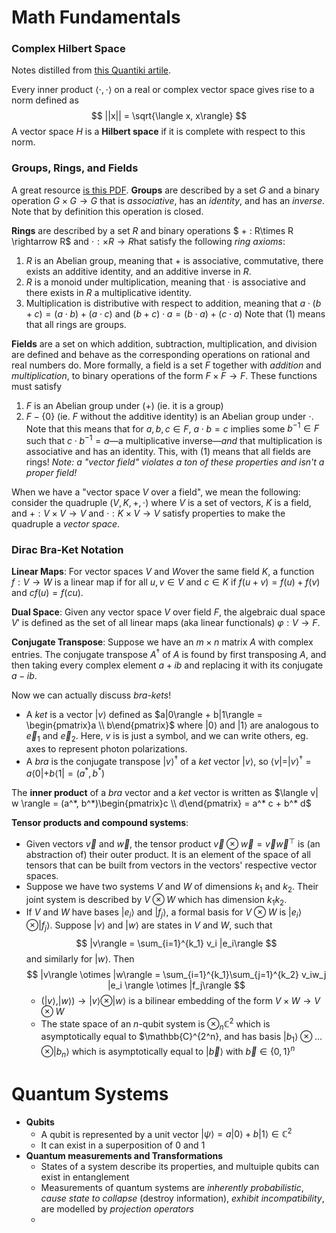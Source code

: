# Math Fundamentals

### Complex Hilbert Space
Notes distilled from [this Quantiki artile](https://www.quantiki.org/wiki/hilbert-spaces).

Every inner product $\langle \cdot, \cdot \rangle$ on a real or complex vector space gives rise to a norm defined as
$$
  ||x|| = \sqrt{\langle x, x\rangle}
$$
A vector space $H$ is a **Hilbert space** if it is complete with respect to this norm.

### Groups, Rings, and Fields
A great resource [is this PDF](https://www-users.cse.umn.edu/~brubaker/docs/152/152groups.pdf).
**Groups** are described by a set $G$ and a binary operation $G\times G \rightarrow G$ that is _associative_, has an _identity_, and has an _inverse_. Note that by definition this operation is closed.

**Rings** are described by a set $R$ and binary operations $ + : R\times R \rightarrow R$ and $\cdot : \times R \rightarrow R$hat satisfy the following _ring axioms_:
  1. $R$ is an Abelian group, meaning that $+$ is associative, commutative, there exists an additive identity, and an additive inverse in $R$.
  2. $R$ is a monoid under multiplication, meaning that $\cdot$ is associative and there exists in $R$ a multiplicative identity.
  3. Multiplication is distributive with respect to addition, meaning that $a\cdot (b+c) = (a\cdot b) + (a\cdot c)$ and $(b+c)\cdot a = (b\cdot a) + (c\cdot a)$
Note that (1) means that all rings are groups.

**Fields** are a set on which addition, subtraction, multiplication, and division are defined and behave as the corresponding operations on rational and real numbers do. More formally, a field is a set $F$ together with _addition_ and _multiplication_, to binary operations of the form $F\times F \rightarrow F$. These functions must satisfy
  1. $F$ is an Abelian group under $(+)$ (ie. it is a group)
  2. $F - \{0\}$ (ie. $F$ without the additive identity) is an Abelian group under $\cdot$. Note that this means that for $a,b,c \in F$, $a\cdot b = c$ implies some $b^{-1} \in F$ such that $c\cdot b^{-1}=a$—a multiplicative inverse—_and_ that multiplication is associative and has an identity. This, with (1) means that all fields are rings!
_Note: a "vector field" violates a ton of these properties and isn't a proper field!_

When we have a "vector space $V$ over a field", we mean the following: consider the quadruple $(V, K, +, \cdot)$ where $V$ is a set of vectors, $K$ is a field, and $+: V\times V \rightarrow V$ and $\cdot : K \times V \rightarrow V$ satisfy properties to make the quadruple a _vector space_. 

### Dirac Bra-Ket Notation
**Linear Maps**: For vector spaces $V$ and $W$over the same field $K$, a function $f : V \rightarrow W$ is a linear map if for all $u,v \in V$ and $c \in K$ if $f(u+v)=f(u) + f(v)$ and $cf(u) = f(cu)$.

**Dual Space**: Given any vector space $V$ over field $F$, the algebraic dual space $V'$ is defined as the set of all linear maps (aka linear functionals) $\varphi : V \rightarrow F$.

**Conjugate Transpose**: Suppose we have an $m\times n$ matrix $A$ with complex entries. The conjugate transpose $A^\dagger$ of $A$ is found by first transposing $A$, and then taking every complex element $a+ib$ and replacing it with its conjugate $a-ib$.

Now we can actually discuss _bra-kets_!
  - A _ket_ is a vector $|v \rangle$ defined as $a|0\rangle + b|1\rangle = \begin{pmatrix}a \\ b\end{pmatrix}$ where $|0\rangle$ and $|1\rangle$ are analogous to $\vec{e}_1$ and $\vec{e}_2$. Here, $v$ is is just a symbol, and we can write others, eg. axes to represent photon polarizations.
  - A _bra_ is the conjugate transpose $|v\rangle^\dagger$ of a _ket_ vector $|v\rangle$, so $\langle v| = |v\rangle^\dagger = a\langle 0| + b \langle 1| = (a^*,b^*)$

The **inner product** of a _bra_ vector and a _ket_ vector is written as $\langle v| w \rangle = (a^*, b^*)\begin{pmatrix}c \\ d\end{pmatrix} = a^* c + b^* d$ 
 
 **Tensor products and compound systems**:
 - Given vectors $\vec{v}$ and $\vec{w}$, the tensor product $\vec{v}\otimes\vec{w}=\vec{v}\vec{w}^\top$ is (an abstraction of) their outer product. It is an element of the space of all tensors that can be built from vectors in the vectors' respective vector spaces.
 - Suppose we have two systems  $V$ and $W$ of dimensions $k_1$ and $k_2$. Their joint system is described by $V\otimes W$ which has dimension $k_1k_2$.
  - If $V$ and $W$ have bases $|e_i \rangle$ and $|f_j\rangle$, a formal basis for $V\otimes W$ is $|e_i\rangle \otimes |f_j\rangle$. Suppose $|v\rangle$ and   $|w\rangle$ are states in $V$ and $W$, such that
    $$
      |v\rangle = \sum_{i=1}^{k_1} v_i |e_i\rangle
    $$
    and similarly for $|w\rangle$. Then
    $$
      |v\rangle \otimes |w\rangle = \sum_{i=1}^{k_1}\sum_{j=1}^{k_2} v_iw_j |e_i \rangle \otimes |f_j\rangle
    $$
    - $(|v\rangle, |w\rangle) \rightarrow |v\rangle \otimes |w\rangle$ is a bilinear embedding of the form $V\times W \rightarrow V \otimes W$
    - The state space of an $n$-qubit system is $\otimes_n \mathbb{C}^2$ which is asymptotically equal to $\mathbb{C}^{2^n}, and has basis $|b_1 \rangle \otimes \dots \otimes |b_n\rangle$ which is asymptotically equal to $|\vec{b}\rangle$ with $\vec{b}\in \{0,1\}^n$

# Quantum Systems
- **Qubits**
  - A qubit is represented by a unit vector $|\psi \rangle = a|0\rangle + b|1\rangle \in \mathbb{C}^2$
  - It can exist in a superposition of $0$ and $1$
- **Quantum measurements and Transformations**
  - States of a system describe its properties, and multuiple qubits can exist in entanglement
  - Measurements of quantum systems are _inherently probabilistic_, _cause state to collapse_ (destroy information), _exhibit incompatibility_, are modelled by _projection operators_
  -   
